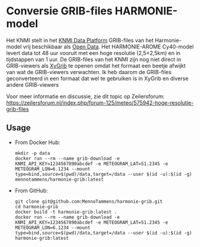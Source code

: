 # Conversie GRIB-files HARMONIE-model

Het KNMI stelt in het [KNMI Data Platform](https://dataplatform.knmi.nl/catalog/index.html) GRIB-files van het Harmonie-model vrij beschikbaar als [Open Data](http://creativecommons.org/publicdomain/mark/1.0/deed.nl). Het HARMONIE-AROME Cy40-model levert data tot 48 uur vooruit met een hoge resolutie (2,5×2,5km) en in tijdstappen van 1 uur.
De GRIB-files van het KNMI zijn nog niet direct in GRIB-viewers als [XyGrib](https://opengribs.org/en/xygrib) te openen omdat het formaat een beetje afwijkt van wat de GRIB-viewers verwachten. Ik heb daarom de GRIB-files geconverteerd in een formaat dat wel te gebruiken is in XyGrib en diverse andere GRIB-viewers

Voor meer informatie en discussie, zie dit topic op Zeilersforum: https://zeilersforum.nl/index.php/forum-125/meteo/575942-hoge-resolutie-grib-files

## Usage
- From Docker Hub:

  ```
  mkdir -p data
  docker run --rm --name grib-download -e KNMI_API_KEY=1234567890abcdef -e METEOGRAM_LAT=51.2345 -e METEOGRAM_LON=6.1234 --mount type=bind,source=$(pwd)/data,target=/data --user $(id -u):$(id -g) mennotammens/harmonie-grib:latest
  ```

- From GitHub:

  ```
  git clone git@github.com:MennoTammens/harmonie-grib.git
  cd harmonie-grib
  docker build -t harmonie-grib:latest .
  docker run --rm --name grib-download -e KNMI_API_KEY=1234567890abcdef -e METEOGRAM_LAT=51.2345 -e METEOGRAM_LON=6.1234 --mount type=bind,source=$(pwd)/data,target=/data --user $(id -u):$(id -g) harmonie-grib:latest
  ```
